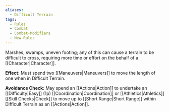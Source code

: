 ```yaml
---
aliases:
  - Difficult Terrain
tags:
  - Rules
  - Combat
  - Combat-Modifiers
  - New-Rules
---
```

Marshes, swamps, uneven footing; any of this can cause a terrain to be difficult to cross, requiring more time or effort on the behalf of a [[Character|Character]].


**Effect:** Must spend two [[Maneuvers|Maneuvers]] to move the length of one when in Difficult Terrain.

**Avoidance Check:** May spend an [[Actions|Action]] to undertake an [[Difficulty|Easy]] (1p) [[Coordination|Coordination]] or [[Athletics|Athletics]] [[Skill Checks|Check]] to move up to [[Short Range|Short Range]] within Difficult Terrain as an [[Actions|Action]].